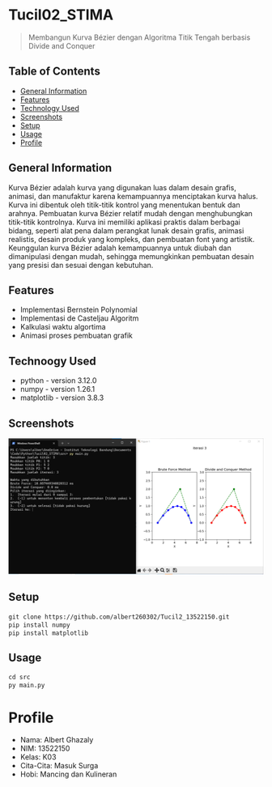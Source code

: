 # Tucil02_STIMA
> Membangun Kurva Bézier dengan Algoritma Titik Tengah berbasis Divide and Conquer 

## Table of Contents
* [General Information](#general-information)
* [Features](#Features)
* [Technology Used](#technoogy-used)
* [Screenshots](#screenshots)
* [Setup](#setup)
* [Usage](#usage)
* [Profile](#profile)
## General Information
Kurva Bézier adalah kurva yang digunakan luas dalam desain grafis, animasi, dan manufaktur karena kemampuannya menciptakan kurva halus. Kurva ini dibentuk oleh titik-titik kontrol yang menentukan bentuk dan arahnya. Pembuatan kurva Bézier relatif mudah dengan menghubungkan titik-titik kontrolnya. Kurva ini memiliki aplikasi praktis dalam berbagai bidang, seperti alat pena dalam perangkat lunak desain grafis, animasi realistis, desain produk yang kompleks, dan pembuatan font yang artistik. Keunggulan kurva Bézier adalah kemampuannya untuk diubah dan dimanipulasi dengan mudah, sehingga memungkinkan pembuatan desain yang presisi dan sesuai dengan kebutuhan.

## Features
- Implementasi Bernstein Polynomial
- Implementasi de Casteljau Algoritm
- Kalkulasi waktu algortima
- Animasi proses pembuatan grafik
## Technoogy Used
* python - version 3.12.0
* numpy - version 1.26.1
* matplotlib - version 3.8.3
## Screenshots
![ss](./img/SS.png)
## Setup
    git clone https://github.com/albert260302/Tucil2_13522150.git
    pip install numpy
    pip install matplotlib
## Usage
    cd src
    py main.py

# Profile
* Nama: Albert Ghazaly
* NIM: 13522150
* Kelas: K03
* Cita-Cita: Masuk Surga
* Hobi: Mancing dan Kulineran


